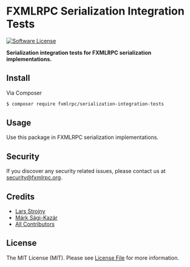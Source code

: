 # FXMLRPC Serialization Integration Tests

[![Software License](https://img.shields.io/badge/license-MIT-brightgreen.svg?style=flat-square)](LICENSE)

**Serialization integration tests for FXMLRPC serialization implementations.**


## Install

Via Composer

``` bash
$ composer require fxmlrpc/serialization-integration-tests
```


## Usage

Use this package in FXMLRPC serialization implementations.


## Security

If you discover any security related issues, please contact us at [security@fxmlrpc.org](mailto:security@fxmlrpc.org).


## Credits

- [Lars Strojny](https://github.com/lstrojny)
- [Márk Sági-Kazár](https://github.com/sagikazarmark)
- [All Contributors](https://github.com/fxmlrpc/serialization/contributors)


## License

The MIT License (MIT). Please see [License File](LICENSE) for more information.
